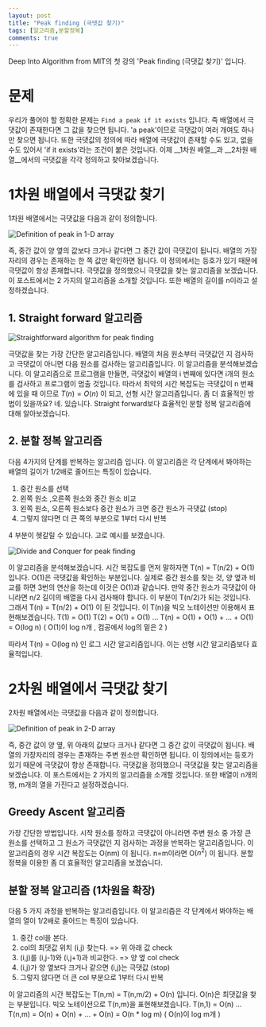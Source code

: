 ```yaml
---
layout: post
title: "Peak finding (극댓값 찾기)"
tags: [알고리즘,분할정복]
comments: true
---
```


Deep Into Algorithm from MIT의 첫 강의 'Peak finding (극댓값 찾기)' 입니다.


# 문제

우리가 풀어야 할 정확한 문제는 `Find a peak if it exists` 입니다. 즉 배열에서 극댓값이 존재한다면 그 값을 찾으면 됩니다. 'a peak'이므로 극댓값이 여러 개여도 하나만 찾으면 됩니다. 또한 극댓값의 정의에 따라 배열에 극댓값이 존재할 수도 있고, 없을 수도 있어서 'if it exists'라는 조건이 붙은 것입니다. 이제 __1차원 배열__과 __2차원 배열__에서의 극댓값을 각각 정의하고 찾아보겠습니다.


# 1차원 배열에서 극댓값 찾기

1차원 배열에서는 극댓값을 다음과 같이 정의합니다.

![Definition of peak in 1-D array](https://user-images.githubusercontent.com/33515697/56876844-2bd3b480-6a85-11e9-9b74-8649e654fab6.png)

즉, 중간 값이 양 옆의 값보다 크거나 같다면 그 중간 값이 극댓값이 됩니다. 배열의 가장자리의 경우는 존재하는 한 쪽 값만 확인하면 됩니다. 이 정의에서는 등호가 있기 때문에 극댓값이 항상 존재합니다. 극댓값을 정의했으니 극댓값을 찾는 알고리즘을 보겠습니다. 이 포스트에서는 2 가지의 알고리즘을 소개할 것입니다. 또한 배열의 길이를 n이라고 설정하겠습니다.



## 1. Straight forward 알고리즘

![Straightforward algorithm for peak finding](https://user-images.githubusercontent.com/33515697/56877566-e36ac580-6a89-11e9-9418-0aefb1226314.png)

극댓값을 찾는 가장 간단한 알고리즘입니다. 배열의 처음 원소부터 극댓값인 지 검사하고 극댓값이 아니면 다음 원소를 검사하는 알고리즘입니다.
이 알고리즘을 분석해보겠습니다. 이 알고리즘으로 프로그램을 만들면, 극댓값이 배열의 i 번째에 있다면 i개의 원소를 검사하고 프로그램이 멈출 것입니다. 따라서 최악의 시간 복잡도는 극댓값이 n 번째에 있을 때 이므로 $T(n) = O(n)$ 이 되고, 선형 시간 알고리즘입니다. 좀 더 효율적인 방법이 있을까요? 네. 있습니다. Straight forward보다 효율적인 분할 정복 알고리즘에 대해 알아보겠습니다.


## 2. 분할 정복 알고리즘

다음 4가지의 단계를 반복하는 알고리즘 입니다. 이 알고리즘은 각 단계에서 봐야하는 배열의 길이가 1/2배로 줄어드는 특징이 있습니다.

1. 중간 원소를 선택
2. 왼쪽 원소 ,오른쪽 원소와 중간 원소 비교
3. 왼쪽 원소, 오른쪽 원소보다 중간 원소가 크면 중간 원소가 극댓값 (stop)
4. 그렇지 않다면 더 큰 쪽의 부분으로 1부터 다시 반복 

4 부분이 헷갈릴 수 있습니다. 고로 예시를 보겠습니다.

![Divide and Conquer for peak finding](https://user-images.githubusercontent.com/33515697/56878338-858cac80-6a8e-11e9-85c7-7ab7c9a122a1.png)


이 알고리즘을 분석해보겠습니다. 시간 복잡도를 먼저 말하자면 T(n) = T(n/2) + O(1) 입니다. O(1)은 극댓값을 확인하는 부분입니다. 실제로 중간 원소를 찾는 것, 양 옆과 비교를 하면 3번의 연산을 하는데 이것은 O(1)과 같습니다. 만약 중간 원소가 극댓값이 아니라면 n/2 길이의 배열을 다시 검사해야 합니다. 이 부분이 T(n/2)가 되는 것입니다. 그래서 T(n) = T(n/2) + O(1) 이 된 것입니다. 이 T(n)을 빅오 노테이션만 이용해서 표현해보겠습니다.
T(1) = O(1)
T(2) = O(1) + O(1)
...
T(n) = O(1) + O(1) + ... + O(1) = O(log n)    ( O(1)이 log n개 , 컴공에서 log의 밑은 2 )

따라서 T(n) = O(log n) 인 로그 시간 알고리즘입니다. 이는 선형 시간 알고리즘보다 효율적입니다. 



# 2차원 배열에서 극댓값 찾기

2차원 배열에서는 극댓값을 다음과 같이 정의합니다.

![Definition of peak in 2-D array](https://user-images.githubusercontent.com/33515697/56879243-c981b080-6a92-11e9-96d5-98272ad4f1fe.png)

즉, 중간 값이 양 옆, 위 아래의 값보다 크거나 같다면 그 중간 값이 극댓값이 됩니다. 배열의 가장자리의 경우는 존재하는 주변 원소만 확인하면 됩니다. 이 정의에서는 등호가 있기 때문에 극댓값이 항상 존재합니다. 극댓값을 정의했으니 극댓값을 찾는 알고리즘을 보겠습니다. 이 포스트에서는 2 가지의 알고리즘을 소개할 것입니다. 또한 배열이 n개의 행, m개의 열을 가진다고 설정하겠습니다.


## Greedy Ascent 알고리즘

가장 간단한 방법입니다. 시작 원소를 정하고 극댓값이 아니라면 주변 원소 중 가장 큰 원소를 선택하고 그 원소가 극댓값인 지 검사하는 과정을 반복하는 알고리즘입니다.
이 알고리즘의 경우 시간 복잡도는 O(nm) 이 됩니다. n=m이라면 O($n^2$) 이 됩니다. 분할 정복을 이용한 좀 더 효율적인 알고리즘을 보겠습니다. 


## 분할 정복 알고리즘 (1차원을 확장)

다음 5 가지 과정을 반복하는 알고리즘입니다. 이 알고리즘은 각 단계에서 봐야하는 배열의 열이 1/2배로 줄어드는 특징이 있습니다.

1. 중간 col을 본다.
2. col의 최댓값 위치 (i,j) 찾는다. => 위 아래 값 check
3. (i,j)를 (i,j-1)와 (i,j+1)과 비교한다. => 양 옆 col check
4. (i,j)가 양 옆보다 크거나 같으면 (i,j)는 극댓값 (stop)
5. 그렇지 않다면 더 큰 col 부분으로 1부터 다시 반복

이 알고리즘의 시간 복잡도는 T(n,m) = T(n,m/2) + O(n) 입니다. O(n)은 최댓값을 찾는 부분입니다. 빅오 노테이션으로 T(n,m)을 표현해보겠습니다.
T(n,1) = O(n)
...
T(n,m) = O(n) + O(n) + ... + O(n) = O(n * log m)     ( O(n)이 log m개 )
